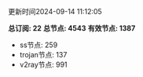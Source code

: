 更新时间2024-09-14 11:12:05

**总订阅: 22**
**总节点: 4543**
**有效节点: 1387**
- ss节点: 259
- trojan节点: 137
- v2ray节点: 991
